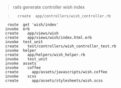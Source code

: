 > rails generate controller wish index

>       create  app/controllers/wish_controller.rb
       route  get 'wish/index'
      invoke  erb
      create    app/views/wish
      create    app/views/wish/index.html.erb
      invoke  test_unit
      create    test/controllers/wish_controller_test.rb
      invoke  helper
      create    app/helpers/wish_helper.rb
      invoke    test_unit
      invoke  assets
      invoke    coffee
      create      app/assets/javascripts/wish.coffee
      invoke    scss
      create      app/assets/stylesheets/wish.scss
